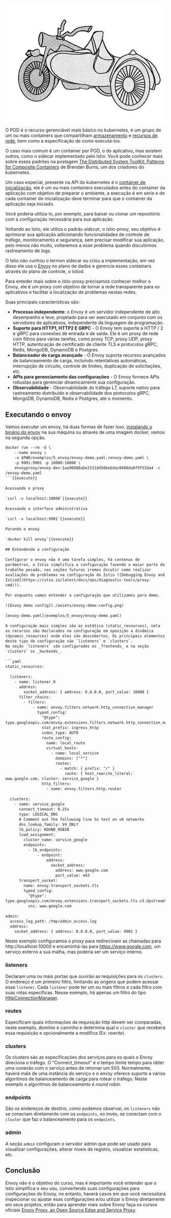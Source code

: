 ![sidecar couple](./assets/sidecar2-small.png)

O POD é o recurso gerenciável mais básico no kubernetes, é um grupo de um ou mais containers que compartilham  [armazenamento](https://kubernetes.io/docs/concepts/workloads/pods/#pod-storage) e [recursos de rede](https://kubernetes.io/docs/concepts/workloads/pods/#pod-networking), bem como a especificação de como executá-los.

O caso mais comum é um container por POD, o do aplicativo, mas existem outros, como o sidecar implementado pelo  Istio. Você pode conhecer mais sobre esses padrões na postagem [The Distributed System ToolKit: Patterns for Composite Containers](https://kubernetes.io/blog/2015/06/the-distributed-system-toolkit-patterns/) de Brendan Burns, um dos criadores do kubernetes.

Um caso especial, presente na API do kubernetes é o [container de inicialização](https://kubernetes.io/docs/concepts/workloads/pods/init-containers/), ele é um ou mais containers executados antes do container da aplicação com objetivo de preparar o ambiente, a execução é em seríe e de cada container de inicialização deve terminar para que o container da aplicação seja iniciado.

Você poderia utiliza-lo, por exemplo, para baixar ou clonar um repositório com a configuração necessária para sua aplicação.

Voltando ao Istio, ele utiliza o padrão _sidecar_, o istio-proxy, seu objetivo é aprimorar sua aplicação adicionando funcionalidades de controle de tráfego, monitoramento e segurança, sem precisar modificar sua aplicação, pelo menos não muito, voltaremos a esse problema quando discutirmos rastreamento de logs.

O Istio não cunhou o termon sidecar ou criou a implementação, em vez disso ele usa o [Envoy](https://istio.io/latest/docs/ops/deployment/architecture/) no plano de dados e gerencia esses containers através do plano de controle, o Istiod.

Para enteder mais sobre o istio-proxy precisamos conhecer melhor o Envoy, ele é um proxy com objetivo de tornar a rede transparente para os aplicativos e facilitar a localização de problemas nestas redes.

Suas principais caracteristicas são:

* **Processo independente**: o Envoy é um servidor independente de alto desempenho e leve, projetado para ser executado em conjunto com os servidores de aplicativos, independente da linguagem de programação.
* **Suporte para HTTP1, HTTP2 E GRPC** - O Envoy tem suporte a HTTP / 2 e gRPC para conexões de entrada e de saída. Ele é um proxy de rede com filtros para várias tarefas, como proxy TCP, proxy UDP, proxy HTTP, autenticação de certificado de cliente TLS e protocolos gRPC, Redis, MongoDB, DynamoDB e Postgres.
* **Balanceador de carga avançado** - O Envoy suporta recursos avançados de balanceamento de carga, incluindo retentativas automáticas, interrupção de circuito, controle de limites, duplicação de solicitações, etc.
* **APIs para gerenciamento das configurações** - O Envoy fornece APIs robustas para gerenciar dinamicamente sua configuração.
* **Observabilidade** - Observabilidade do tráfego L7, suporte nativo para rastreamento distribuído e observabilidade dos protocolos gRPC, MongoDB, DynamoDB, Redis e Postgres, até o momento.

## Executando o envoy

Vamos executar um envoy, há duas formas de fazer isso, [instalando o binário do envoy](https://www.envoyproxy.io/docs/envoy/latest/start/install) na sua máquina ou através de uma imagem docker, vamos na segunda opção.


```
docker run --rm -d \
    --name envoy \
    -v $PWD/exemplos/5_envoy/envoy-demo.yaml:/envoy-demo.yaml \
    -p 9901:9901 -p 10000:10000 \
    envoyproxy/envoy-dev:1aa90808abe2531dd50bebdac0408da6f9f53da4 -c /envoy-demo.yaml
```{{execute}}

Acessando o proxy

`curl -v localhost:10000`{{execute}}

Acessando a interface administrativa

`curl -v localhost:9901`{{execute}}

Parando o envoy

`docker kill envoy`{{execute}}

## Entendendo a configuração

Configurar o envoy não é uma tarefa simples, há centenas de parâmetros, o Istio simplifica a configuração fazendo a maior parte do trabalho pesado, nas seções futuras iremos dicutir como realizar avaliações de problemas na configuração do Istio ([Debugging Envoy and Istiod](https://istio.io/latest/docs/ops/diagnostic-tools/proxy-cmd/)).

Por enquanto vamos entender a configuração que utilizamos para demo.

![Envoy demo config](./assets/envoy-demo-config.png)

[envoy-demo.yaml](exemplos/5_envoy/envoy-demo.yaml)

A configuração mais simples são as estática (static_resources), nela os recursos são declarados na configuração em oposição a dinâmica (dynamic_resources) onde eles são descobertos. Os principais elementos deste tipo de configuração são `listeners` e `clusters`. 
Na seção `listeners` são configurados os _frontends_ e na seção `clusters` os _backends_.

```yaml
static_resources:

  listeners:
    - name: listener_0
      address:
        socket_address: { address: 0.0.0.0, port_value: 10000 }
      filter_chains:
        - filters:
            - name: envoy.filters.network.http_connection_manager
              typed_config:
                "@type": type.googleapis.com/envoy.extensions.filters.network.http_connection_manager.v3.HttpConnectionManager
                stat_prefix: ingress_http
                codec_type: AUTO
                route_config:
                  name: local_route
                  virtual_hosts:
                    - name: local_service
                      domains: ["*"]
                      routes:
                        - match: { prefix: "/" }
                          route: { host_rewrite_literal: www.google.com, cluster: service_google }
                http_filters:
                  - name: envoy.filters.http.router

  clusters:
    - name: service_google
      connect_timeout: 0.25s
      type: LOGICAL_DNS
      # Comment out the following line to test on v6 networks
      dns_lookup_family: V4_ONLY
      lb_policy: ROUND_ROBIN
      load_assignment:
        cluster_name: service_google
        endpoints:
          - lb_endpoints:
              - endpoint:
                  address:
                    socket_address:
                      address: www.google.com
                      port_value: 443
      transport_socket:
        name: envoy.transport_sockets.tls
        typed_config:
          "@type": type.googleapis.com/envoy.extensions.transport_sockets.tls.v3.UpstreamTlsContext
          sni: www.google.com

admin:
  access_log_path: /tmp/admin_access.log
  address:
    socket_address: { address: 0.0.0.0, port_value: 9901 }
````

Neste exemplo configuramos o _proxy_ para redirecioanr as chamadas para http://localhost:10000 e encaminhá-las para https://www.google.com, um serviço externo a sua malha, mas poderia ser um serviço interno.

### listeners
Declaram uma ou mais portas que ouvirão as requisições para os `clusters`. O endereço é um primeiro filtro, limitando as origens que podem acessar esse `listener`.
Cada `listener` pode ter um ou mais filtros e cada filtro com suas rotas específicas. Nesse exemplo, há apenas um filtro do tipo [HttpConnectionManager](https://www.envoyproxy.io/docs/envoy/latest/api-v2/config/filter/network/http_connection_manager/v2/http_connection_manager.proto).

### routes
Especificam quais informações da requisição http devem ser comparadas, neste exemplo, domínio e caminho e determina qual o `cluster` que receberá essa requisição e opcionalmente a modifica (Ex: _rewrite_).

### clusters
Os clusters são as especificações dos serviços para os quais o Envoy direciona o tráfego.
O “Connect_timeout” é o tempo limite tempo para obter uma conexão com o serviço antes de retornar um 503.
Normalmente, haverá mais de uma instância do serviço e o envoy oferece suporte a vários algoritmos de balanceamento de carga para rotear o tráfego. Neste exemplo o algoritmos de balanceamento é _round robin_.

### endpoints
São os endereços de destino, como podemos observar, os `listeners` não se conectam diretamente com os `endpoints`, oo invés, se conectam com o `cluster` que faz o balanceamento para os `endpoints`.

### admin
A seção `admin` configuram o servidor admin que pode ser usado para visualizar configurações, alterar níveis de registro, visualizar estatísticas, etc.

## Conclusão

Envoy não é o objetivo do curso, mas é importante você entender que o Istio simplifica o seu uso, convertendo suas configurações para configurações do Envoy, no entanto, haverá casos em que você necessitará inspecionar ou ajustar esas configurações e/ou utilizar o Envoy diretamente em seus projetos, então para aprender mais sobre Envoy faça os cursos oficiais [Envoy Proxy, an Open Source Edge and Service Proxy](https://www.katacoda.com/envoyproxy).
